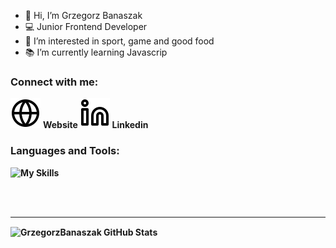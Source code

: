 - 👋 Hi, I’m Grzegorz Banaszak
- 💻 Junior Frontend Developer
- 👀 I’m interested in sport, game and good food
- 📚 I’m currently learning Javascrip

### Connect with me:

[![website](./img/globe-light.svg)](https://codegrzegorz.com) <b>Website
[![website](./img/linkedin-light.svg)](https://www.linkedin.com/in/grzegorz-banaszak/) <b>Linkedin

### Languages and Tools:

![My Skills](https://skillicons.dev/icons?i=js,ts,html,css,sass,styledcomponents,react,nodejs,firebase,mongodb,graphql,git,github,vscode)

<br />
<br />

---

  <img align="center" alt="GrzegorzBanaszak GitHub Stats" src="https://github-readme-stats.vercel.app/api?username=GrzegorzBanaszak&show_icons=true&hide_border=false&title_color=ffffff&icon_color=FFE400&bg_color=023E8A&text_color=ffffff&border_color=03045E" />
